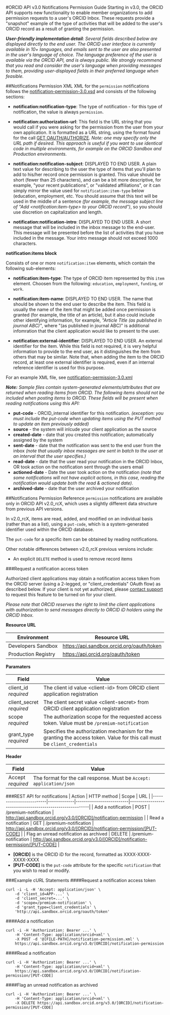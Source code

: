 
#ORCID API v3.0 Notifications Permission Guide
Starting in v3.0, the ORCID API supports new functionality to enable member organizations to add permission requests to a user's ORCID Inbox. These requests provide a "snapshot" example of the type of activities that will be added to the user's ORCID record as a result of granting the permission.

_**User-friendly implementation detail**: Several fields described below are displayed directly to the end user. The ORCID user interface is currently available in 10+ languages, and emails sent to the user are also presented in the user's language of choice. The language preference of the user is available via the ORCID API, and is always public. We strongly recommend that you read and consider the user's language when providing messages to them, providing user-displayed fields in their preferred language when feasible._

##Notifications Permission XML
XML for the ```permission``` notifications follows the [notification-permission-3.0.xsd](https://github.com/ORCID/ORCID-Source/blob/master/orcid-model/src/main/resources/notification_3.0/notification-permission-3.0.xsd) and consists of the following sections:

- **notification:notification-type**: The type of notification - for this type of notification, the value is always ```permission```. 

- **notification:authorization-url**: This field is the URL string that you would call if you were asking for the permission from the user from your own application. It is formatted as a URL string, using the format found for the call [GET OAUTH/AUTHORIZE](http://members.orcid.org/api/get-oauthauthorize). _Note: one may specify only the URL path if desired. This approach is useful if you want to use identical code in multiple environments, for example on the ORCID Sandbox and Production environments._

- **notification:notification-subject**: DISPLAYED TO END USER. A plain text value for describing to the user the type of items that you'll plan to add to his/her record once permission is granted. This value should be short (fewer than 25 characters), and can be a bit more descriptive, for example, "your recent publications", or "validated affiliations", or it can simply mirror the value used for ```notification:item-type``` below (education, employment, etc. You should assume that this text will be used in the middle of a sentence _(for example, the message subject line of "Add &lt;notification:item-type&gt; to your ORCID record")_, so you should use discretion on capitalization and length.

- **notification:notification-intro**: DISPLAYED TO END USER. A short message that will be included in the inbox message to the end-user. This message will be presented before the list of activities that you have included in the message. Your intro message should not exceed 1000 characters.



**notification:items block**

Consists of one or more ```notification:item``` elements, which contain the following sub-elements:

- **notification:item-type**: The type of ORCID item represented by this ```item``` element. Choosen from the following: ```education```, ```employment```, ```funding```, or ```work```.

- **notification:item-name**: DISPLAYED TO END USER. The name that should be shown to the end user to describe the item. This field is usually the name of the item that might be added once permission is granted (for example, the title of an article), but it also could include other identifying information, for example, _"Article Title (as published in journal ABC)"_, where "(as published in journal ABC)" is additional infomration that the client application would like to present to the user.

- **notification:external-identifier**: DISPLAYED TO END USER. An external identifier for the item. While this field is not required, it is very helpful information to provide to the end user, as it distinguishes the item from others that may be similar. Note that, when adding the item to the ORCID record, at least one external identifier is required, even if an internal reference identifier is used for this purpose. 

For an example XML file, see [notification-permission-3.0.xml](https://github.com/ORCID/ORCID-Source/blob/master/orcid-model/src/main/resources/notification_3.0/samples/notification-permission-3.0.xml)

***Note:*** *Sample files contain system-generated elements/attributes that are returned when reading items from ORCID. The following items should not be included when posting items to ORCID. These fields will be present when reading notifications using this API:*

- **put-code** - ORCID_internal identifier for this notification. _(exception: you must include the put-code when updating items using the PUT method to update an item previously added)_
- **source** - the system will inlcude your client application as the source
- **created-date** - date that you created this notification; automatically assigned by the system
- **sent-date** - date that the notification was sent to the end user from the inbox _(note that usually inbox messages are sent in batch to the user at an interval that the user specifies.)_
- **read-date** - date that the user read your notification in the ORCID Inbox, OR took action on the notification sent through the users email
- **actioned-date** - Date the user took action on the notification _(note that some notifications will not have explicit actions, in this case, reading the notification would update both the read & actioned date)_.
- **archived-date** - date that the user archived your notification


##Notifications Permission Reference
```permission``` notifications are available only in ORCID API v2.0_rcX, which uses a slightly different data structure from previous API versions. 

In v2.0_rcX, items are read, added, and modified on an individual basis (rather than as a list), using a ```put-code```, which is a system-generated identifier used within the ORCID database.

The ```put-code``` for a specific item can be obtained by reading notifications.

Other notable differences between v2.0_rcX previous versions include:

- An explicit ```DELETE``` method is used to remove record items

###Request a notification access token

Authorized client applications may obtain a notification access token from the ORCID server (using a 2-legged, or "client_credentials" OAuth flow) as described below. If your client is not yet authorized, please [contact support](http://orcid.org/help/contact-us) to request this feature to be turned on for your client. 

_Please note that ORCID reserves the right to limit the client applications with authorization to send messages directly to ORCID iD holders using the ORCID Inbox._

**Resource URL**

| Environment | Resource URL |
| ----------- | ------------ |
|Developers Sandbox | https://api.sandbox.orcid.org/oauth/token |
| Production Registry | https://api.orcid.org/oauth/token |

**Paramaters**

| Field | Value|
| ---- | ---- |
| client_id<br/>*required* | The client id value &lt;client-id&gt; from ORCID client application registration |
| client_secret<br/>*required* | The client secret value &lt;client-secret&gt; from ORCID client application registration |
| scope<br/>*required* | The authorization scope for the requested access token. Value must be ```/premium-notification``` |
| grant_type<br/>*required* | Specifies the authorization mechanism for the granting the access token. Value for this call must be ```client_credentials``` |

**Header**

| Field | Value|
| ---- | ---- |
| Accept<br/>_required_ | The format for the call response. Must be ```Accept: application/json``` |

###REST API for notifications
| Action                   | HTTP method | Scope                    | URL                                                      |
|-------------------------|-------------|--------------------------|----------------------------------------------------------|
| Add a notification | POST | /premium-notification | http://api.sandbox.orcid.org/v3.0/[ORCID]/notification-permission |
| Read a notification | GET | /premium-notification | http://api.sandbox.orcid.org/v3.0/[ORCID]/notification-permission/[PUT-CODE] |
| Flag an unread notification as archived | DELETE | /premium-notification | http://api.sandbox.orcid.org/v3.0/[ORCID]/notification-permission/[PUT-CODE] |

- **[ORCID]** is the ORCID iD for the record, formatted as XXXX-XXXX-XXXX-XXXX
- **[PUT-CODE]** is the ```put-code``` attribute for the specific ```notification``` that you wish to read or modify.

###Example cURL Statements
####Request a notification access token
```
curl -i -L -H 'Accept: application/json' \
	-d 'client_id=APP-...' \
	-d 'client_secret=...' \
	-d 'scope=/premium-notification' \
	-d 'grant_type=client_credentials' \
	'http://api.sandbox.orcid.org/oauth/token'
```

####Add a notification
```
curl -i -H 'Authorization: Bearer ...' \
	-H 'Content-Type: application/orcid+xml' \
	-X POST -d '@[FILE-PATH]/notification-permission.xml' \
	https://api.sandbox.orcid.org/v3.0/[ORCID]/notification-permission
```

####Read a notification
```
curl -i -H 'Authorization: Bearer ...' \
	-H 'Content-Type: application/orcid+xml' \
	https://api.sandbox.orcid.org/v3.0/[ORCID]/notification-permission/[PUT-CODE]
```

####Flag an unread notification as archived
```
curl -i -H 'Authorization: Bearer ...' \
	-H 'Content-Type: application/orcid+xml' \
	-X DELETE https://api.sandbox.orcid.org/v3.0/[ORCID]/notification-permission/[PUT-CODE] 
```